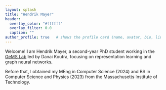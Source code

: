 ```yaml
---
layout: splash
title: "Hendrik Mayer"
header:
  overlay_color: "#ffffff"
  overlay_filter: 0.0
  caption: ""
author_profile: true   # shows the profile card (name, avatar, bio, links)
---
```


Welcome! I am Hendrik Mayer, a second-year PhD student working in the [GeMS Lab](https://gemslab.github.io/) led by Danai Koutra, focusing on representation learning and graph neural networks.

Before that, I obtained my MEng in Computer Science (2024) and BS in Computer Science and Physics (2023) from the Massachusetts Institute of Technology. 
